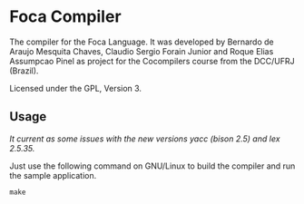 Foca Compiler
============

The compiler for the Foca Language. It was developed by Bernardo de Araujo Mesquita Chaves,
Claudio Sergio Forain Junior and Roque Elias Assumpcao Pinel as project for the Cocompilers
course from the DCC/UFRJ (Brazil).

Licensed under the GPL, Version 3.

Usage
------------

_*It current as some issues with the new versions yacc (bison 2.5) and lex 2.5.35.*_

Just use the following command on GNU/Linux to build the compiler and run the sample application.

```
make
```
